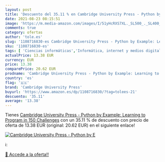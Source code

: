 ```yaml
---
layout: post
title: 'Descuento del 35.11 % en Cambridge University Press - Python by E'
date: 2021-08-23 08:15:51
image: 'https://m.media-amazon.com/images/I/51yHcRXS7XL._SL500_._SL400_.jpg'
comments: true
category: ofertas
author: 'tole.es'
slug: '1108716830-es Cambridge University Press - Python by Example: Learning...'
sku: '1108716830-es'
tags: [ 'Ciencias informáticas','Informática, internet y medios digitales','Libros','Programación y desarrollo  de software','cambridge university press', ]
actualPrice: 13.38 EUR
currency: EUR
price: 13.38
comparePrice: 20.62 EUR
prodname: 'Cambridge University Press - Python by Example: Learning to Program in 150 Challenges'
country: 'es'
flag: '🇪🇸'
brand: 'Cambridge University Press'
buyurl: 'https://www.amazon.es/dp/1108716830/?tag=tolees-21'
descuento: '35.11'
average: '13.38'
---
```


Tienes [Cambridge University Press - Python by Example: Learning to Program in 150 Challenges](https://www.amazon.es/dp/1108716830/?tag=tolees-21) con un 35.11 % de descuento con precio de oferta de 13.38 EUR (original: 20.62 EUR) en el siguiente enlace!

[![Cambridge University Press - Python by E](https://m.media-amazon.com/images/I/51yHcRXS7XL._SL500_._SL400_.jpg)](https://www.amazon.es/dp/1108716830/?tag=tolees-21)

ℹ️:


[🛒 Accede a la oferta!!](https://www.amazon.es/dp/1108716830/?tag=tolees-21)
